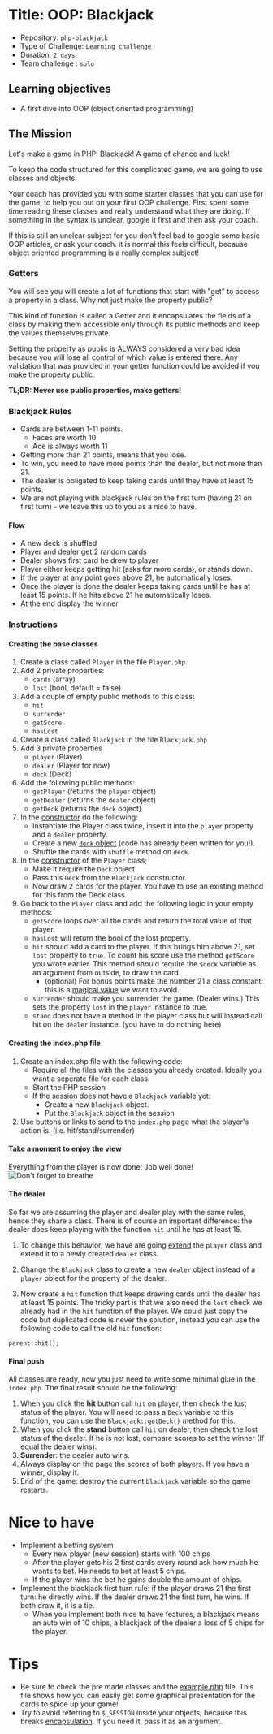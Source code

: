 # Title: OOP: Blackjack

- Repository: `php-blackjack`
- Type of Challenge: `Learning challenge`
- Duration: `2 days`
- Team challenge : `solo`

## Learning objectives
- A first dive into OOP (object oriented programming)

## The Mission
Let's make a game in PHP: Blackjack! A game of chance and luck!

To keep the code structured for this complicated game, we are going to use classes and objects.

Your coach has provided you with some starter classes that you can use for the game, to help you out on your first OOP challenge. First spent some time reading these classes and really understand what they are doing. If something in the syntax is unclear, google it first and then ask your coach.

If this is still an unclear subject for you don't feel bad to google some basic OOP articles, or ask your coach. it is normal this feels difficult, because object oriented programming is a really complex subject!

### Getters
You will see you will create a lot of functions that start with "get" to access a property in a class. Why not just make the property public?

This kind of function is called a Getter and it encapsulates the fields of a class by making them accessible only through its public methods and keep the values themselves private. 

Setting the property as public is ALWAYS considered a very bad idea because you will lose all control of which value is entered there. Any validation that was provided in your getter function could be avoided if you make the property public.

__TL;DR: Never use public properties, make getters!__

### Blackjack Rules
- Cards are between 1-11 points.
    - Faces are worth 10
    - Ace is always worth 11
- Getting more than 21 points, means that you lose.
- To win, you need to have more points than the dealer, but not more than 21.
- The dealer is obligated to keep taking cards until they have at least 15 points.
- We are not playing with blackjack rules on the first turn (having 21 on first turn) - we leave this up to you as a nice to have.

#### Flow
  - A new deck is shuffled
  - Player and dealer get 2 random cards
  - Dealer shows first card he drew to player
  - Player either keeps getting hit (asks for more cards), or stands down.
  - If the player at any point goes above 21, he automatically loses.
  - Once the player is done the dealer keeps taking cards until he has at least 15 points. If he hits above 21 he automatically loses.
  - At the end display the winner

### Instructions
#### Creating the base classes
1. Create a class called `Player` in the file `Player.php`.
1. Add 2 private properties:
    - `cards` (array)
    - `lost` (bool, default = false)
1. Add a couple of empty public methods to this class: 
	- `hit`
	- `surrender`
	- `getScore`
	- `hasLost`
1. Create a class called `Blackjack` in the file `Blackjack.php`
1. Add 3 private properties 
    - `player` (Player)
    - `dealer` (Player for now)
    - `deck`  (Deck)
1. Add the following public methods:
    - `getPlayer` (returns the `player` object)
    - `getDealer` (returns the `dealer` object)
    - `getDeck` (returns the `deck` object)
1. In the [constructor](https://www.php.net/manual/en/language.oop5.decon.php) do the following:
    - Instantiate the Player class twice, insert it into the `player` property and a `dealer` property.
    - Create a new [`deck` object](code/Deck.php) (code has already been written for you!).
    - Shuffle the cards with `shuffle` method on `deck`.
1. In the [constructor](https://www.php.net/manual/en/language.oop5.decon.php) of the `Player` class;
    - Make it require the `Deck` object.
    - Pass this `Deck` from the `Blackjack` constructor.
    - Now draw 2 cards for the player. You have to use an existing method for this from the Deck class.
1. Go back to the `Player` class and add the following logic in your empty methods:
    - `getScore` loops over all the cards and return the total value of that player.
    - `hasLost` will return the bool of the lost property.
    - `hit` should add a card to the player. If this brings him above 21, set `lost` property to `true`. To count his score use the method `getScore` you wrote earlier. This method should require the `$deck` variable as an argument from outside, to draw the card.
        - (optional) For bonus points make the number 21 a class constant: this is a [magical value](https://stackoverflow.com/questions/47882/what-is-a-magic-number-and-why-is-it-bad) we want to avoid.
    - `surrender` should make you surrender the game. (Dealer wins.)
            This sets the property `lost` in the `player` instance to true.
    - `stand` does not have a method in the player class but will instead call hit on the `dealer` instance. (you have to do nothing here)

#### Creating the index.php  file
1. Create an index.php file with the following code:
   - Require all the files with the classes you already created. Ideally you want a seperate file for each class.
   - Start the PHP session
   - If the session does not have a `Blackjack` variable yet: 
        - Create a new `Blackjack` object.
        - Put the `Blackjack` object in the session
1. Use buttons or links to send to the `index.php` page what the player's action is. (i.e. hit/stand/surrender)
    
#### Take a moment to enjoy the view
Everything from the player is now done! Job well done!
![Don't forget to breathe](resources/breath.jpg)

#### The dealer
So far we are assuming the player and dealer play with the same rules, hence they share a class. There is of course an important difference: the dealer does keep playing with the function `hit` until he has at least 15.

1. To change this behavior, we have are going [extend](https://www.php.net/manual/en/language.oop5.inheritance.php) the `player` class and extend it to a newly created `dealer` class. 

1. Change the `Blackjack` class to create a new `dealer` object instead of a `player` object for the property of the dealer. 

1. Now create a `hit` function that keeps drawing cards until the dealer has at least 15 points. The tricky part is that we also need the `lost` check we already had in the `hit` function of the player. We could just copy the code but duplicated code is never the solution, instead you can use the following code to call the old `hit` function:

```parent::hit();```

#### Final push
All classes are ready, now you just need to write some minimal glue in the `index.php`. The final result should be the following:

1. When you click the **hit** button call `hit` on player, then check the lost status of the player.
    You will need to pass a `Deck` variable to this function, you can use the `Blackjack::getDeck()` method for this.
1. When you click the **stand** button call `hit` on dealer, then check the lost status of the dealer. If he is not lost, compare scores to set the winner (If equal the dealer wins). 
1. **Surrender**: the dealer auto wins.
1. Always display on the page the scores of both players. If you have a winner, display it.
1. End of the game: destroy the current `blackjack` variable so the game restarts.
    
# Nice to have
- Implement a betting system
    - Every new player (new session) starts with 100 chips
    - After the player gets his 2 first cards every round ask how much he wants to bet. He needs to bet at least 5 chips. 
     - If the player wins the bet he gains double the amount of chips.
- Implement the blackjack first turn rule: if the player draws 21 the first turn: he directly wins. If the dealer draws 21 the first turn, he wins. If both draw it, it is a tie. 
    - When you implement both nice to have features, a blackjack means an auto win of 10 chips, a blackjack of the dealer a loss of 5 chips for the player.
    
# Tips
- Be sure to check the pre made classes and the [example.php](code/example.php) file. This file shows how you can easily get some graphical presentation for the cards to spice up your game!
- Try to avoid referring to `$_SESSION` inside your objects, because this breaks [encapsulation](https://en.wikipedia.org/wiki/Encapsulation_(computer_programming)). If you need it, pass it as an argument.
